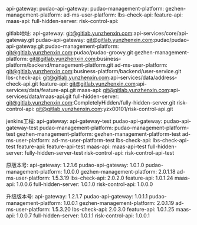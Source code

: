 api-gateway: 
pudao-api-gateway: 
pudao-management-platform: 
gezhen-management-platform: 
ad-ms-user-platform: 
lbs-check-api: 
feature-api: 
maas-api: 
full-hidden-server: 
risk-control-api: 

gitlab地址:
api-gateway: git@gitlab.yunzhenxin.com:api-services/core/api-gateway.git
pudao-api-gateway: git@gitlab.yunzhenxin.com:pudao/pudao-api-gateway.git
pudao-management-platform: git@gitlab.yunzhenxin.com:pudao/pudao-groovy.git
gezhen-management-platform: git@gitlab.yunzhenxin.com:business-platform/backend/management-platform.git
ad-ms-user-platform: git@gitlab.yunzhenxin.com:business-platform/backend/user-service.git
lbs-check-api: git@gitlab.yunzhenxin.com:api-services/data/address-check-api.git
feature-api: git@gitlab.yunzhenxin.com:api-services/data/feature-api.git
maas-api: git@gitlab.yunzhenxin.com:api-services/data/maas-api.git
full-hidden-server: git@gitlab.yunzhenxin.com:CompletelyHidden/fully-hidden-server.git
risk-control-api: git@gitlab.yunzhenxin.com:yzx00101/risk-control-api.git

jenkins工程:
api-gateway: api-gateway-test
pudao-api-gateway: pudao-api-gateway-test
pudao-management-platform: pudao-management-platform-test
gezhen-management-platform: gezhen-management-platform-test
ad-ms-user-platform: ad-ms-user-platform-test
lbs-check-api: lbs-check-api-test
feature-api: feature-api-test
maas-api: maas-api-test
full-hidden-server: fully-hidden-server-test
risk-control-api: risk-control-api-test

原版本号:
api-gateway: 1.2.1.6
pudao-api-gateway: 1.0.1.0
pudao-management-platform: 1.0.0.0
gezhen-management-platform: 2.0.1.18
ad-ms-user-platform: 1.5.3.19
lbs-check-api: 2.0.2.0
feature-api: 1.0.1.24
maas-api: 1.0.0.6
full-hidden-server: 1.0.1.0
risk-control-api: 1.0.0.0

升级版本号:
api-gateway: 1.2.1.7
pudao-api-gateway: 1.0.1.1
pudao-management-platform: 1.0.0.1
gezhen-management-platform: 2.0.1.19
ad-ms-user-platform: 1.5.3.20
lbs-check-api: 2.0.3.0
feature-api: 1.0.1.25
maas-api: 1.0.0.7
full-hidden-server: 1.0.1.1
risk-control-api: 1.0.0.1